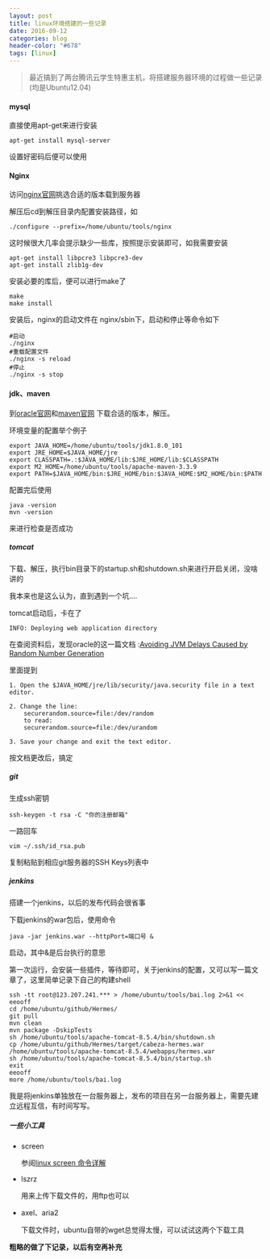```yaml
---
layout: post
title: linux环境搭建的一些记录
date: 2016-09-12
categories: blog
header-color: "#678"
tags: [linux]
---
```


>最近搞到了两台腾讯云学生特惠主机，将搭建服务器环境的过程做一些记录(均是Ubuntu12.04)


#### mysql

直接使用apt-get来进行安装

	apt-get install mysql-server
	
设置好密码后便可以使用

#### Nginx

访问[nginx官网](http://nginx.org/)挑选合适的版本载到服务器

解压后cd到解压目录内配置安装路径，如
	
	./configure --prefix=/home/ubuntu/tools/nginx
	
这时候很大几率会提示缺少一些库，按照提示安装即可，如我需要安装

	apt-get install libpcre3 libpcre3-dev
	apt-get install zlib1g-dev

安装必要的库后，便可以进行make了

	make
	make install

安装后，nginx的启动文件在 nginx/sbin下，启动和停止等命令如下

	#启动
	./nginx
	#重载配置文件
	./nginx -s reload
	#停止
	./nginx -s stop

#### jdk、maven

到[oracle官网](http://www.oracle.com/technetwork/java/javase/downloads/index.html)和[maven官网](http://maven.apache.org/)
下载合适的版本，解压。

环境变量的配置举个例子

	export JAVA_HOME=/home/ubuntu/tools/jdk1.8.0_101
	export JRE_HOME=$JAVA_HOME/jre
	export CLASSPATH=.:$JAVA_HOME/lib:$JRE_HOME/lib:$CLASSPATH
	export M2_HOME=/home/ubuntu/tools/apache-maven-3.3.9
	export PATH=$JAVA_HOME/bin:$JRE_HOME/bin:$JAVA_HOME:$M2_HOME/bin:$PATH

配置完后使用
	
	java -version
	mvn -version

来进行检查是否成功
	
##### tomcat

下载、解压，执行bin目录下的startup.sh和shutdown.sh来进行开启关闭，没啥讲的

我本来也是这么认为，直到遇到一个坑....

tomcat启动后，卡在了

	INFO: Deploying web application directory
	
在查阅资料后，发现oracle的这一篇文档 :[Avoiding JVM Delays Caused by Random Number Generation](http://docs.oracle.com/cd/E13209_01/wlcp/wlss30/configwlss/jvmrand.html)

里面提到

	1. Open the $JAVA_HOME/jre/lib/security/java.security file in a text editor.

	2. Change the line:
		securerandom.source=file:/dev/random
		to read:
		securerandom.source=file:/dev/urandom
		
	3. Save your change and exit the text editor.
	
按文档更改后，搞定

##### git

生成ssh密钥

	ssh-keygen -t rsa -C "你的注册邮箱"

一路回车

	vim ~/.ssh/id_rsa.pub
	
复制粘贴到相应git服务器的SSH Keys列表中
	
##### jenkins

搭建一个jenkins，以后的发布代码会很省事

下载jenkins的war包后，使用命令

	java -jar jenkins.war --httpPort=端口号 &
	
启动，其中&是后台执行的意思

第一次运行，会安装一些插件，等待即可，关于jenkins的配置，又可以写一篇文章了，这里简单记录下自己的构建shell

	ssh -tt root@123.207.241.*** > /home/ubuntu/tools/bai.log 2>&1 << eeooff 
	cd /home/ubuntu/github/Hermes/
	git pull
	mvn clean
	mvn package -DskipTests
	sh /home/ubuntu/tools/apache-tomcat-8.5.4/bin/shutdown.sh
	cp /home/ubuntu/github/Hermes/target/cabeza-hermes.war /home/ubuntu/tools/apache-tomcat-8.5.4/webapps/hermes.war
	sh /home/ubuntu/tools/apache-tomcat-8.5.4/bin/startup.sh
	exit
	eeooff
	more /home/ubuntu/tools/bai.log
	
我是将jenkins单独放在一台服务器上，发布的项目在另一台服务器上，需要先建立远程互信，有时间写写。
	
##### 一些小工具

* screen

	参阅[linux screen 命令详解](http://www.cnblogs.com/mchina/archive/2013/01/30/2880680.html)

* lszrz

	用来上传下载文件的，用ftp也可以

* axel、aria2

	下载文件时，ubuntu自带的wget总觉得太慢，可以试试这两个下载工具



**粗略的做了下记录，以后有空再补充**
